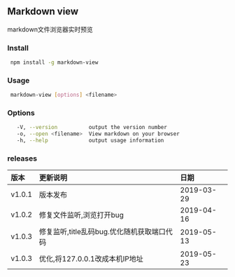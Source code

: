 ## Markdown view

markdown文件浏览器实时预览

### Install
```bash
 npm install -g markdown-view
```

### Usage

```bash
 markdown-view [options] <filename>
```

### Options

```bash
   -V, --version          output the version number
   -o, --open <filename>  View markdown on your browser
   -h, --help             output usage information
```

### releases
|  版本  |  更新说明 | 日期 |
| :----- |:---------|:----|
| v1.0.1 | 版本发布| 2019-03-29 |
| v1.0.2 | 修复文件监听,浏览打开bug| 2019-04-16 |
| v1.0.3 | 修复监听,title乱码bug.优化随机获取端口代码| 2019-05-13 |
| v1.0.3 | 优化,将127.0.0.1改成本机IP地址| 2019-05-23 |
